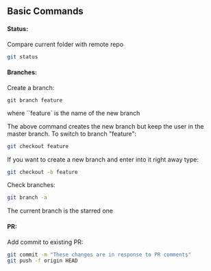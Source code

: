 ## Basic Commands

#### Status:

Compare current folder with remote repo

```bash
git status
```

#### Branches:

Create a branch:

```
git branch feature
```
where ``feature` is the name of the new branch

The above command creates the new branch but keep the user in the master branch. To switch to branch "feature":

```bash
git checkout feature
```

If you want to create a new branch and enter into it right away type:

```bash
git checkout -b feature
```

Check branches:

```bash
git branch -a
```
The current branch is the starred one

#### PR:

Add commit to existing PR:

```bash
git commit -m "These changes are in response to PR comments"
git push -f origin HEAD
```
